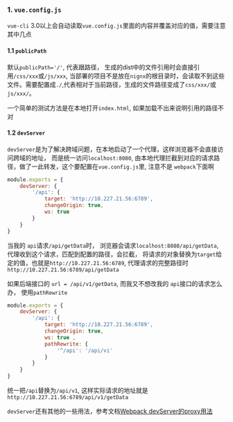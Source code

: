 ### 1. `vue.config.js`
`vue-cli` 3.0以上会自动读取`vue.config.js`里面的内容并覆盖对应的值，需要注意其中几点

#### 1.1 `publicPath`
默认`publicPath='/'`, 代表跟路径， 生成的dist中的文件引用时会直接引用`/css/xxx`或`/js/xxx`, 当部署的项目不是放在`nignx`的根目录时，会读取不到这些文件。需要配置成`./`,代表相对于当前路径，生成的文件路径变成了`css/xxx/`或`js/xxx/`。 

一个简单的测试方法是在本地打开`index.html`, 如果加载不出来说明引用的路径不对

#### 1.2 `devServer`
`devServer`是为了解决跨域问题，在本地启动了一个代理，这样浏览器不会直接访问跨域的地址， 而是统一访问`localhost:8080`, 由本地代理拦截到对应的请求路径，做了一此转发，这个要配置在`vue.config.js`里,  注意不是 `webpack`下面啊
```javascript
module.exports = {
	devServer: {
		'/api': {
			target: 'http://10.227.21.56:6789',
			changeOrigin: true,
			ws: true 
		}
	}
}
```
当我的 `api`请求`/api/getData`时， 浏览器会请求`localhost:8080/api/getData`, 代理收到这个请求，匹配到配置的路径，会拦截， 将请求的对象替换为`target`给定的值，也就是`http://10.227.21.56:6789`,  代理请求的完整路径时`http://10.227.21.56:6789/api/getData`

如果后端接口的 `url = /api/v1/getData`,  而我又不想改我的 `api`接口的请求怎么办，  使用`pathRewrite`
```javascript
module.exports = {
	devServer: {
		'/api': {
			target: 'http://10.227.21.56:6789',
			changeOrigin: true,
			ws: true ,
			pathRewrite: {
				'^/api': '/api/vi'
			}
		}
	}
}
```
 统一把`/api`替换为`/api/v1`,  这样实际请求的地址就是`http://10.227.21.56:6789/api/v1/getData`
 
 `devServer`还有其他的一些用法，参考文档[Webpack devServer的proxy用法](https://www.cnblogs.com/liuguiqian/p/11362211.html)